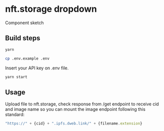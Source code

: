 # nft.storage dropdown
Component sketch

## Build steps
```sh
yarn
```
```sh
cp .env.example .env
```
Insert your API key on .env file.
```sh
yarn start
```

## Usage
Upload file to nft.storage, check response from /get endpoint to receive cid and image name so you can mount the image endpoint following this standard:
```javascript
"https://" + {cid} + ".ipfs.dweb.link/" + {filename.extension}
```